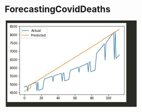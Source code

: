 # ForecastingCovidDeaths

![Forecasting Covid Deaths](https://github.com/atakanyildirim/ForecastingCovidDeaths/blob/main/plot.JPG?raw=true)
